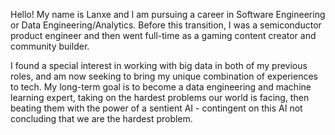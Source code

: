 Hello! My name is Lanxe and I am pursuing a career in Software Engineering or Data Engineering/Analytics. Before this transition, I was a semiconductor product engineer and then went full-time as a gaming content creator and community builder.

I found a special interest in working with big data in both of my previous roles, and am now seeking to bring my unique combination of experiences to tech. My long-term goal is to become a data engineering and machine learning expert, taking on the hardest problems our world is facing, then beating them with the power of a sentient AI - contingent on this AI not concluding that we are the hardest problem.

<!--
**lanxeyu/lanxeyu** is a ✨ _special_ ✨ repository because its `README.md` (this file) appears on your GitHub profile.

Here are some ideas to get you started:

- 🔭 I’m currently working on ...
- 🌱 I’m currently learning ...
- 👯 I’m looking to collaborate on ...
- 🤔 I’m looking for help with ...
- 💬 Ask me about ...
- 📫 How to reach me: ...
- 😄 Pronouns: ...
- ⚡ Fun fact: ...
-->
